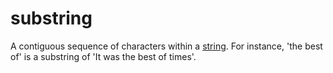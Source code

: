 # substring

A contiguous sequence of characters within a [string](computer_science/string). For instance, 'the best of' is a substring of 'It was the best of times'.
